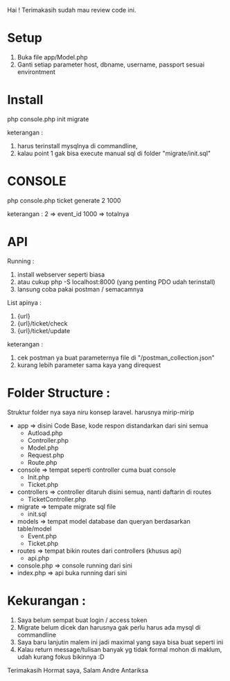 Hai ! Terimakasih sudah mau review code ini. 


# Setup
1. Buka file app/Model.php 
2. Ganti setiap parameter host, dbname, username, passport sesuai environtment

# Install 
php console.php init migrate

keterangan :
1. harus terinstall mysqlnya di commandline, 
2. kalau point 1 gak bisa execute manual sql di folder "migrate/init.sql"

# CONSOLE 
php console.php ticket generate 2 1000

keterangan :
2 => event_id 
1000 => totalnya

# API 
Running : 
1. install webserver seperti biasa
2. atau cukup php -S localhost:8000 (yang penting PDO udah terinstall)
3. lansung coba pakai postman / semacamnya

List apinya : 
1. {url}
2. {url}/ticket/check
2. {url}/ticket/update

keterangan : 
1. cek postman ya buat parameternya file di "/postman_collection.json"
2. kurang lebih parameter sama kaya yang direquest

# Folder Structure :
Struktur folder nya saya niru konsep laravel. harusnya mirip-mirip

- app => disini Code Base, kode respon distandarkan dari sini semua
    - Autload.php
    - Controller.php
    - Model.php
    - Request.php 
    - Route.php 
- console => tempat seperti controller cuma buat console 
    - Init.php 
    - Ticket.php 
- controllers => controller ditaruh disini semua, nanti daftarin di routes
    - TicketController.php
- migrate => tempate migrate sql file
    - init.sql 
- models => tempat model database dan queryan berdasarkan table/model
    - Event.php
    - Ticket.php
- routes => tempat bikin routes dari controllers (khusus api)
    - api.php
- console.php => console running dari sini
- index.php => api buka running dari sini




# Kekurangan : 
1. Saya belum sempat buat login / access token
2. Migrate belum dicek dan harusnya gak perlu harus ada mysql di commandline 
3. Saya baru lanjutin malem ini jadi maximal yang saya bisa buat seperti ini
4. Kalau return message/tulisan banyak yg tidak formal mohon di maklum, udah kurang fokus bikinnya :D 


Terimakasih
Hormat saya, 
Salam
Andre Antariksa
